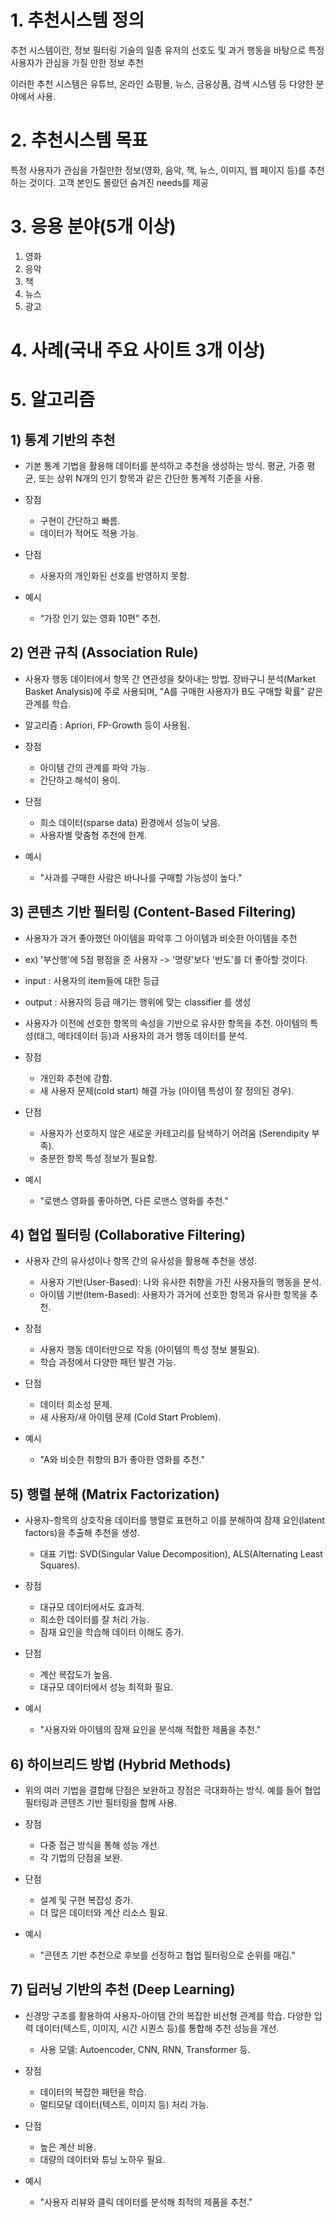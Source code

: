 # 1. 추천시스템 정의

추천 시스템이란, 정보 필터링 기술의 일종 유저의 선호도 및 과거 행동을 바탕으로 특정 사용자가 관심을 가질 만한 정보 추천

이러한 추천 시스템은 유튜브, 온라인 쇼핑몰, 뉴스, 금융상품, 검색 시스템 등 다양한 분야에서 사용.

# 2. 추천시스템 목표
특정 사용자가 관심을 가질만한 정보(영화, 음악, 책, 뉴스, 이미지, 웹 페이지 등)를 추천하는 것이다.
고객 본인도 몰랐던 숨겨진 needs를 제공


# 3. 응용 분야(5개 이상)
1. 영화
2. 응악
3. 책
4. 뉴스
5. 광고


# 4. 사례(국내 주요 사이트 3개 이상)


# 5. 알고리즘

## 1) 통계 기반의 추천
- 기본 통계 기법을 활용해 데이터를 분석하고 추천을 생성하는 방식. 평균, 가중 평균, 또는 상위 N개의 인기 항목과 같은 간단한 통계적 기준을 사용.

- 장점
	- 구현이 간단하고 빠름.
	- 데이터가 적어도 적용 가능.
- 단점
	- 사용자의 개인화된 선호를 반영하지 못함.
- 예시
	- “가장 인기 있는 영화 10편” 추천.

## 2) 연관 규칙 (Association Rule)
- 사용자 행동 데이터에서 항목 간 연관성을 찾아내는 방법. 장바구니 분석(Market Basket Analysis)에 주로 사용되며, "A를 구매한 사용자가 B도 구매할 확률" 같은 관계를 학습.

- 알고리즘 : Apriori, FP-Growth 등이 사용됨.

- 장점
	- 아이템 간의 관계를 파악 가능.
	- 간단하고 해석이 용이.
- 단점
	- 희소 데이터(sparse data) 환경에서 성능이 낮음.
	- 사용자별 맞춤형 추천에 한계.
- 예시
	- "사과를 구매한 사람은 바나나를 구매할 가능성이 높다."

## 3) 콘텐츠 기반 필터링 (Content-Based Filtering) 
- 사용자가 과거 좋아했던 아이템을 파악후 그 아이템과 비슷한 아이템을 추천
- ex) '부산행'에 5점 평점을 준 사용자 -> '명량'보다 '반도'를 더 좋아할 것이다.
- input : 사용자의 item들에 대한 등급
- output : 사용자의 등급 매기는 행위에 맞는 classifier 를 생성
	
- 사용자가 이전에 선호한 항목의 속성을 기반으로 유사한 항목을 추천. 아이템의 특성(태그, 메타데이터 등)과 사용자의 과거 행동 데이터를 분석.

- 장점
	- 개인화 추천에 강함.
	- 새 사용자 문제(cold start) 해결 가능 (아이템 특성이 잘 정의된 경우).
- 단점
	- 사용자가 선호하지 않은 새로운 카테고리를 탐색하기 어려움 (Serendipity 부족).
	- 충분한 항목 특성 정보가 필요함.
- 예시
	- "로맨스 영화를 좋아하면, 다른 로맨스 영화를 추천."

## 4) 협업 필터링 (Collaborative Filtering)
- 사용자 간의 유사성이나 항목 간의 유사성을 활용해 추천을 생성. 
	- 사용자 기반(User-Based): 나와 유사한 취향을 가진 사용자들의 행동을 분석.
	- 아이템 기반(Item-Based): 사용자가 과거에 선호한 항목과 유사한 항목을 추천.

- 장점
	- 사용자 행동 데이터만으로 작동 (아이템의 특성 정보 불필요).
	- 학습 과정에서 다양한 패턴 발견 가능.
- 단점
	- 데이터 희소성 문제.
	- 새 사용자/새 아이템 문제 (Cold Start Problem).
- 예시
	- "A와 비슷한 취향의 B가 좋아한 영화를 추천."

## 5) 행렬 분해 (Matrix Factorization)
- 사용자-항목의 상호작용 데이터를 행렬로 표현하고 이를 분해하여 잠재 요인(latent factors)을 추출해 추천을 생성.
	- 대표 기법: SVD(Singular Value Decomposition), ALS(Alternating Least Squares).

- 장점
	- 대규모 데이터에서도 효과적.
	- 희소한 데이터를 잘 처리 가능.
	- 잠재 요인을 학습해 데이터 이해도 증가.
- 단점
	- 계산 복잡도가 높음.
	- 대규모 데이터에서 성능 최적화 필요.
- 예시
	- "사용자와 아이템의 잠재 요인을 분석해 적합한 제품을 추천."

## 6) 하이브리드 방법 (Hybrid Methods)
- 위의 여러 기법을 결합해 단점은 보완하고 장점은 극대화하는 방식. 예를 들어 협업 필터링과 콘텐츠 기반 필터링을 함께 사용.

- 장점
	- 다중 접근 방식을 통해 성능 개선.
	- 각 기법의 단점을 보완.
- 단점
	- 설계 및 구현 복잡성 증가.
	- 더 많은 데이터와 계산 리소스 필요.
- 예시
	- "콘텐츠 기반 추천으로 후보를 선정하고 협업 필터링으로 순위를 매김."

## 7) 딥러닝 기반의 추천 (Deep Learning)
- 신경망 구조를 활용하여 사용자-아이템 간의 복잡한 비선형 관계를 학습. 다양한 입력 데이터(텍스트, 이미지, 시간 시퀀스 등)를 통합해 추천 성능을 개선.
	- 사용 모델: Autoencoder, CNN, RNN, Transformer 등.

- 장점
	- 데이터의 복잡한 패턴을 학습.
	- 멀티모달 데이터(텍스트, 이미지 등) 처리 가능.
- 단점
	- 높은 계산 비용.
	- 대량의 데이터와 튜닝 노하우 필요.
- 예시
	- "사용자 리뷰와 클릭 데이터를 분석해 최적의 제품을 추천."